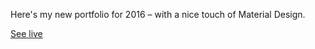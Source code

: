 Here's my new portfolio for 2016 &ndash; with a nice touch of Material Design.

[See live](http://mlcdf.com)
